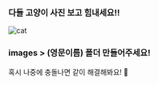 ### 다들 고양이 사진 보고 힘내세요!!

![cat](https://user-images.githubusercontent.com/85507868/156303447-5bea171f-00b7-4d0f-a99e-2330f58a9d16.jpeg)

### images > (영문이름) 폴더 만들어주세요!

혹시 나중에 충돌나면 같이 해결해봐요! 🥰
